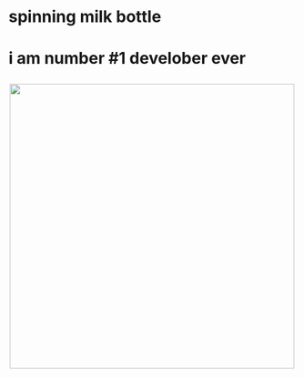 <h1>spinning milk bottle<h1>
  <p>i am number #1 develober ever</p>
<div id="header" align="center">
  <img src="https://media.giphy.com/media/uio9233HD2tB7fsNb3/giphy.gif" width="500"/>
</div>
